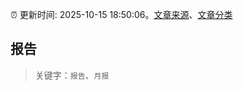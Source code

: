 :alarm_clock: 更新时间: 2025-10-15 18:50:06。[文章来源](/README.md)、[文章分类](/TAGS.md)

## 报告


> 关键字：`报告`、`月报`



